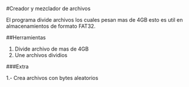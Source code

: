 #Creador y mezclador de archivos

El programa divide archivos los cuales pesan mas de 4GB esto es util en almacenamientos de formato FAT32.

##Herramientas

1. Divide archivo de mas de 4GB
2. Une archivos dividios

###Extra

1.- Crea archivos con bytes aleatorios